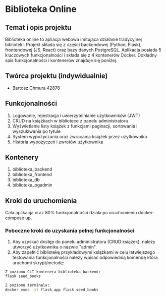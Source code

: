 # Biblioteka Online

## Temat i opis projektu
Biblioteka online to apliacja webowa imitująca działanie tradycyjnej biblioteki. Projekt składa się z części backendowej (Python, Flask), frontendowej (JS, React) oraz bazy danych PostgreSQL. Aplikacja posiada 5 kluczowych funkcjonalności i składa się z 4 kontenerów Docker. Dokładny spis funkcjonalności i kontenerów znajduje się poniżej.

## Twórca projektu (indywidualnie)
- Bartosz Chmura 42878

## Funkcjonalności
1. Logowanie, rejestracja i uwierzytelnianie użytkowników (JWT)
2. CRUD na książkach w bibliotece z panelu administratora
3. Wyświetlanie listy książek z funkcjami paginacji, sortowania i wyszukiwania po tytule
4. System wypożyczania oraz zwracania książek przez użytkownika
5. Historia wypożyczeń i zwrotów użytkownika

## Kontenery
1. biblioteka_backend
2. biblioteka_frontend
3. biblioteka_db
4. biblioteka_pgadmin

## Kroki do uruchomienia
Cała aplikacja oraz 80% funkcjonalności działa po uruchomieniu docker-compose up.

### Poboczne kroki do uzyskania pełnej funkcjonalności
1. Aby uzyskać dostęp do panelu administratora (CRUD książek), należy utworzyć użytkownika o nazwie "admin".
2. Aby zapełnić bibliotekę przykładowymi książkami w celu łatwiejszego testowania funkcjonalności należy wpisać odpowiednią komendę która uruchomi skrypt/metodę:

```bash
Z poziomu CLI kontenera biblioteka_backend:
flask seed_books
```

```bash
Z poziomu terminala:
docker exec -it flask_app flask seed_books
```
